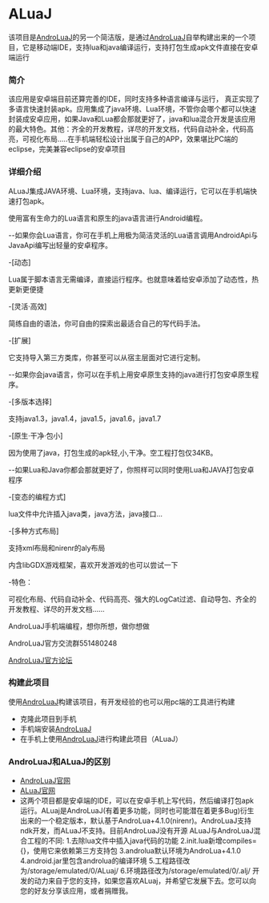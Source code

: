# ALuaJ
该项目是<a href="http://www.occhao.cc/AndroLuaJ/">AndroLuaJ</a>的另一个简洁版，是通过<a href="http://www.occhao.cc/AndroLuaJ/">AndroLuaJ</a>自举构建出来的一个项目，它是移动端IDE，支持lua和java编译运行，支持打包生成apk文件直接在安卓端运行

### 简介
该应用是安卓端目前还算完善的IDE，同时支持多种语言编译与运行， 真正实现了多语言快速封装apk。应用集成了java环境、Lua环境，不管你会哪个都可以快速封装成安卓应用，如果Java和Lua都会那就更好了，java和lua混合开发是该应用的最大特色。其他：齐全的开发教程，详尽的开发文档，代码自动补全，代码高亮，可视化布局.....在手机端轻松设计出属于自己的APP，效果堪比PC端的eclipse，完美兼容eclipse的安卓项目

### 详细介绍

ALuaJ集成JAVA环境、Lua环境，支持java、lua、编译运行，它可以在手机端快速打包apk。

使用富有生命力的Lua语言和原生的java语言进行Android编程。 

--如果你会Lua语言，你可在手机上用极为简洁灵活的Lua语言调用AndroidApi与JavaApi编写出轻量的安卓程序。 

-[动态] 

Lua属于脚本语言无需编译，直接运行程序。也就意味着给安卓添加了动态性，热更新更便捷 

-[灵活·高效] 

简练自由的语法，你可自由的探索出最适合自己的写代码手法。 

-[扩展] 

它支持导入第三方类库，你甚至可以从宿主层面对它进行定制。 

--如果你会java语言，你可以在手机上用安卓原生支持的java进行打包安卓原生程序。 

-[多版本选择] 

支持java1.3，java1.4，java1.5，java1.6，java1.7

-[原生·干净·包小] 

因为使用了java，打包生成的apk轻,小,干净。空工程打包仅34KB。 

--如果Lua和Java你都会那就更好了，你照样可以同时使用Lua和JAVA打包安卓程序 

-[变态的编程方式] 

lua文件中允许插入java类，java方法，java接口... 

-[多种方式布局] 

支持xml布局和nirenr的aly布局 

内含libGDX游戏框架，喜欢开发游戏的也可以尝试一下 

-特色： 

可视化布局、代码自动补全、代码高亮、强大的LogCat过滤、自动导包、齐全的开发教程、详尽的开发文档...... 

AndroLuaJ手机端编程，想你所想，做你想做

AndroLuaJ官方交流群551480248

<a href="http://androluaj.mythoi.cn">AndroLuaJ官方论坛</a>

### 构建此项目
使用<a href="http://www.occhao.cc/AndroLuaJ/">AndroLuaJ</a>构建该项目，有开发经验的也可以用pc端的工具进行构建
* 克隆此项目到手机
* 手机端安装<a href="http://www.occhao.cc/AndroLuaJ/">AndroLuaJ</a>
* 在手机上使用<a href="http://www.occhao.cc/AndroLuaJ/">AndroLuaJ</a>进行构建此项目（ALuaJ）

### AndroLuaJ和ALuaJ的区别
* <a href="http://www.occhao.cc/AndroLuaJ/">AndroLuaJ官网</a>
* <a href="https://www.aluaj.tk/">ALuaJ官网</a>
* 这两个项目都是安卓端的IDE，可以在安卓手机上写代码，然后编译打包apk运行。ALuaj是AndroLuaJ(有着更多功能，同时也可能潜在着更多Bug)衍生出来的一个稳定版本，默认基于AndroLua+4.1.0(nirenr)。AndroLuaJ支持ndk开发，而ALuaJ不支持。目前AndroLuaJ没有开源
ALuaJ与AndroLuaJ混合工程的不同:
1.去除lua文件中插入java代码的功能
2.init.lua新增compiles={}，使用它来依赖第三方支持包
3.androlua默认环境为AndroLua+4.1.0
4.android.jar里包含androlua的编译环境
5.工程路径改为/storage/emulated/0/ALuaj/
6.环境路径改为/storage/emulated/0/.alj/
开发的动力来自于您的支持，如果您喜欢ALuaj，并希望它发展下去。您可以向您的好友分享该应用，或者捐赠我。
